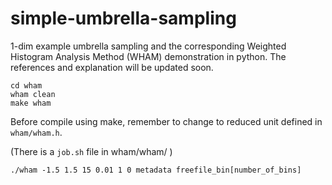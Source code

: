 # simple-umbrella-sampling

1-dim example umbrella sampling and the corresponding Weighted Histogram Analysis Method (WHAM) demonstration in python.
The references and explanation will be updated soon.

```
cd wham
wham clean
make wham
```
Before compile using make, remember to change to reduced unit defined in `wham/wham.h`.

(There is a `job.sh` file in wham/wham/ )
```
./wham -1.5 1.5 15 0.01 1 0 metadata freefile_bin[number_of_bins]
```
